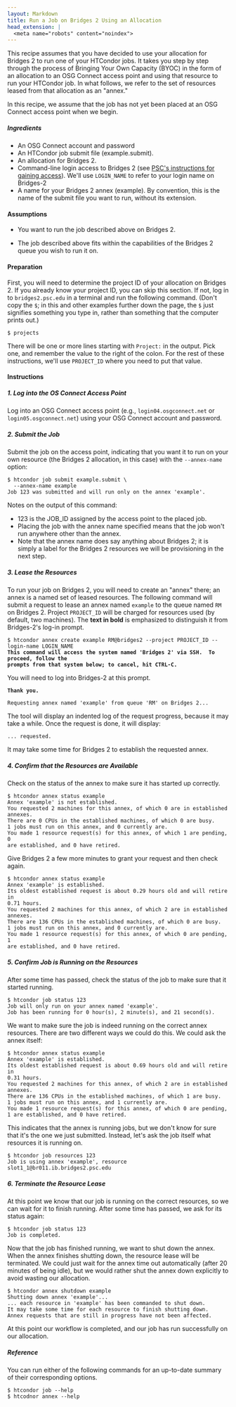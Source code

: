 ```yaml
---
layout: Markdown
title: Run a Job on Bridges 2 Using an Allocation
head_extension: |
  <meta name="robots" content="noindex">
---
```


This recipe assumes that you have decided to use your allocation
for Bridges 2 to run one of your HTCondor jobs.  It takes you step by
step through the process of Bringing Your Own Capacity (BYOC) in the
form of an allocation to an OSG Connect access point and using that
resource to run your HTCondor job.  In what follows, we refer to the set
of resources leased from that allocation as an "annex."

In this recipe, we assume that the job has not yet been placed at an
OSG Connect access point when we begin.

##### Ingredients

- An OSG Connect account and password
- An HTCondor job submit file (example.submit).
- An allocation for Bridges 2.
- Command-line login access to Bridges 2 (see [PSC's instructions for gaining access](https://www.psc.edu/resources/bridges-2/user-guide-2-2/#connecting-to-bridges-2)).
    We'll use `LOGIN_NAME` to refer to your login name on Bridges-2
- A name for your Bridges 2 annex (example).  By convention,
  this is the name of the submit file you want to run, without its extension.

#### Assumptions

* You want to run the job described above on Bridges 2.
- The job described above fits within the capabilities of the Bridges 2 queue
    you wish to run it on.

#### Preparation

First, you will need to determine the project ID of your allocation on
Bridges 2.  If you already know your project ID, you can skip this
section.  If not, log in to `bridges2.psc.edu` in a terminal and run the
following command.  (Don't copy the `$`; in this and other examples
further down the page, the `$` just signifies something you type in,
rather than something that the computer prints out.)

	$ projects

There will be one or more lines starting with `Project:` in the output.
Pick one, and remember the value to the right of the colon.  For the rest of
these instructions, we'll use `PROJECT_ID` where you need to put that
value.

#### Instructions

##### 1. Log into the OS Connect Access Point

Log into an OSG Connect access point (e.g., `login04.osgconnect.net` or
`login05.osgconnect.net`) using your OSG Connect account and password.

##### 2. Submit the Job

Submit the job on the access point, indicating that you want it to run
on your own resource (the Bridges 2 allocation, in this case) with the
`--annex-name` option:

    $ htcondor job submit example.submit \
      --annex-name example
    Job 123 was submitted and will run only on the annex 'example'.

Notes on the output of this command:
- 123 is the JOB_ID assigned by the access point to the placed job.
- Placing the job with the annex name specified means that the job
  won't run anywhere other than the annex.
- Note that the annex name does say anything about Bridges 2; it is simply
  a label for the Bridges 2 resources we will be provisioning
  in the next step.

##### 3. Lease the Resources

To run your job on Bridges 2, you will need to create an "annex" there;
an annex is a named set of leased resources.  The following command will
submit a request to lease an annex named `example` to the queue named `RM`
on Bridges 2.  Project `PROJECT_ID` will be charged for resources used (by
default, two machines).  The **text in bold** is emphasized to distinguish
it from Bridges-2's log-in prompt.

<pre><code>$ htcondor annex create example RM@bridges2 --project PROJECT_ID --login-name LOGIN_NAME
<b>This command will access the system named 'Bridges 2' via SSH.  To proceed, follow the
prompts from that system below; to cancel, hit CTRL-C.</b>
</code></pre>

You will need to log into Bridges-2 at this prompt.

<pre><code><b>Thank you.</b>

Requesting annex named 'example' from queue 'RM' on Bridges 2...
</code></pre>

The tool will display an indented log of the request progress, because
it may take a while.  Once the request is done, it will display:

	... requested.

It may take some time for Bridges 2 to establish the requested annex.

##### 4. Confirm that the Resources are Available

Check on the status of the annex to make sure it has started up correctly.

	$ htcondor annex status example
	Annex 'example' is not established.
	You requested 2 machines for this annex, of which 0 are in established
	annexes.
	There are 0 CPUs in the established machines, of which 0 are busy.
	1 jobs must run on this annex, and 0 currently are.
	You made 1 resource request(s) for this annex, of which 1 are pending, 0
	are established, and 0 have retired.

Give Bridges 2 a few more minutes to grant your request and then check again.

	$ htcondor annex status example
	Annex 'example' is established.
	Its oldest established request is about 0.29 hours old and will retire in
	0.71 hours.
	You requested 2 machines for this annex, of which 2 are in established
	annexes.
	There are 136 CPUs in the established machines, of which 0 are busy.
	1 jobs must run on this annex, and 0 currently are.
	You made 1 resource request(s) for this annex, of which 0 are pending, 1
	are established, and 0 have retired.

##### 5. Confirm Job is Running on the Resources

After some time has passed, check the status of the job to make sure
that it started running.

	$ htcondor job status 123
	Job will only run on your annex named 'example'.
	Job has been running for 0 hour(s), 2 minute(s), and 21 second(s).

We want to make sure the job is indeed running on the correct annex
resources.  There are two different ways we could do this.  We could ask
the annex itself:

	$ htcondor annex status example
	Annex 'example' is established.
	Its oldest established request is about 0.69 hours old and will retire in
	0.31 hours.
	You requested 2 machines for this annex, of which 2 are in established
	annexes.
	There are 136 CPUs in the established machines, of which 1 are busy.
	1 jobs must run on this annex, and 1 currently are.
	You made 1 resource request(s) for this annex, of which 0 are pending,
	1 are established, and 0 have retired.

This indicates that the annex is running jobs, but we don't know for
sure that it's the one we just submitted.  Instead, let's ask the job
itself what resources it is running on.

	$ htcondor job resources 123
	Job is using annex 'example', resource slot1_1@br011.ib.bridges2.psc.edu

##### 6. Terminate the Resource Lease

At this point we know that our job is running on the correct resources,
so we can wait for it to finish running.  After some time has passed, we
ask for its status again:

	$ htcondor job status 123
	Job is completed.

Now that the job has finished running, we want to shut down the annex.
When the annex finishes shutting down, the resource lease will be
terminated.  We could just wait for the annex time out automatically
(after 20 minutes of being idle), but we would rather shut the annex down
explicitly to avoid wasting our allocation.

	$ htcondor annex shutdown example
	Shutting down annex 'example'...
	... each resource in 'example' has been commanded to shut down.
	It may take some time for each resource to finish shutting down.
	Annex requests that are still in progress have not been affected.

At this point our workflow is completed, and our job has run
successfully on our allocation.

##### Reference

You can run either of the following commands for an up-to-date summary
of their corresponding options.

	$ htcondor job --help
	$ htcodnor annex --help
